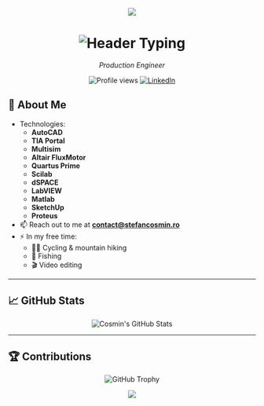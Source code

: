 <p align="center">
  <img src="https://capsule-render.vercel.app/api?type=waving&color=40C9FF&height=120&section=header"/>
</p>

<h1 align="center">
  <img src="https://readme-typing-svg.herokuapp.com?font=Comfortaa&size=28&color=40C9FF&center=true&width=600&lines=Welcome!;I’m+Cosmin+👋" alt="Header Typing" />
</h1>

<p align="center">
  <em>Production Engineer</em><br/>
  
<p align="center">
  <img src="https://komarev.com/ghpvc/?username=stefancosmin-ro&color=40C9FF" alt="Profile views" />
  <a href="https://linkedin.com/in/stefancosmin">
    <img src="https://img.shields.io/badge/LinkedIn-40C9FF?style=flat-square&logo=linkedin" alt="LinkedIn" />
  </a>
</p>


## 🚀 About Me
- Technologies:
  - **AutoCAD**
  - **TIA Portal**
  - **Multisim**
  - **Altair FluxMotor**
  - **Quartus Prime**
  - **Scilab**
  - **dSPACE**
  - **LabVIEW**
  - **Matlab**
  - **SketchUp**
  - **Proteus**
- 📫 Reach out to me at **contact@stefancosmin.ro**  
- ⚡ In my free time:    
  - 🚴‍♂️ Cycling & mountain hiking  
  - 🎣 Fishing  
  - 🎬 Video editing  

---

## 📈 GitHub Stats

<p align="center">
  <img src="https://github-readme-stats.vercel.app/api?username=stefancosmin-ro&show_icons=true&theme=dark&count_private=true" alt="Cosmin's GitHub Stats" />
</p>

---

## 🏆 Contributions

<p align="center">
  <img src="https://github-profile-trophy.vercel.app/?username=stefancosmin-ro&theme=gruvbox&column=4&margin-w=10" alt="GitHub Trophy" />
</p>


<p align="center">
  <img src="https://capsule-render.vercel.app/api?type=waving&color=40C9FF&height=120&section=footer"/>
</p>
